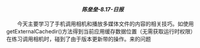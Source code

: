 ***<h4><center>陈垒垒-8.17-日报<center></h4>***
&emsp;&emsp;今天主要学习了手机调用相机和播放多媒体文件的内容的相关技巧。如使用getExternalCachedir()方法得到当前应用缓存数据位置（无需获取运行时权限）在练习调用相机时，碰到了由于版本更新带的操作。来的问题